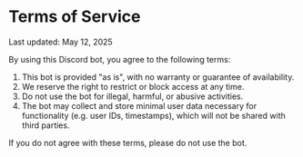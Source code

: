 # Terms of Service

Last updated: May 12, 2025

By using this Discord bot, you agree to the following terms:

1. This bot is provided "as is", with no warranty or guarantee of availability.
2. We reserve the right to restrict or block access at any time.
3. Do not use the bot for illegal, harmful, or abusive activities.
4. The bot may collect and store minimal user data necessary for functionality (e.g. user IDs, timestamps), which will not be shared with third parties.

If you do not agree with these terms, please do not use the bot.
